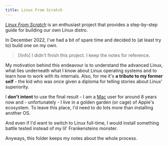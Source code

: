```yaml
---
title: Linux From Scratch
---
```


_[Linux From Scratch](https://www.linuxfromscratch.org/)_ is an enthusiast project that provides a step-by-step guide for building our own Linux distro.

In December 2022, I've had a bit of spare time and decided to (at least try to) build one on my own.

> [!info] I didn't finish this project. I keep the notes for reference.

My motivation behind this endeavour is to understand the advanced Linux, what lies underneath what I know about Linux operating systems and to learn how to work with its internals. Also, for me it's **a tribute to my former self** - the kid who was once given a diploma for telling stories about Linux' superiority.

I **don't intent** to use the final result - I am a [Mac](/Tools/hardware/index.md) user for around 8 years now and - unfortunately - I live in a golden garden (or cage) of Apple's ecosystem. To leave this place, I'd need to do lots more than installing another OS.

And even if I'd want to switch to Linux full-time, I would install something battle tested instead of my lil' Frankensteins monster.

Anyways, this folder keeps my notes about the whole process.
